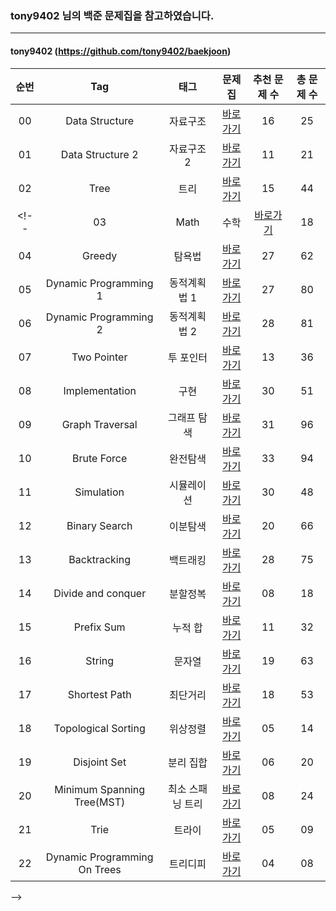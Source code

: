 ### tony9402 님의 백준 문제집을 참고하였습니다.
<hr>

#### tony9402 (https://github.com/tony9402/baekjoon)

| 순번 | Tag                          | 태그                | 문제집    | 추천 문제 수 | 총 문제 수 |
| :--: | :--------------------------: | :-----------------: | :------:  | :---------:  | :------: |
| 00 | Data Structure | 자료구조 | [바로가기](./Data_structure) | 16 | 25 |
| 01 | Data Structure 2 | 자료구조 2 | [바로가기](./Data_structure) | 11 | 21 |
| 02 | Tree | 트리 | [바로가기](./Tree) | 15 | 44 |
<!-- | 03 | Math | 수학 | [바로가기](./math) | 18 | 29 |
| 04 | Greedy | 탐욕법 | [바로가기](./greedy) | 27 | 62 |
| 05 | Dynamic Programming 1 | 동적계획법 1 | [바로가기](./dynamic_programming_1) | 27 | 80 |
| 06 | Dynamic Programming 2 | 동적계획법 2 | [바로가기](./dynamic_programming_2) | 28 | 81 |
| 07 | Two Pointer | 투 포인터 | [바로가기](./two_pointer) | 13 | 36 |
| 08 | Implementation | 구현 | [바로가기](./implementation) | 30 | 51 |
| 09 | Graph Traversal | 그래프 탐색 | [바로가기](./graph_traversal) | 31 | 96 |
| 10 | Brute Force | 완전탐색 | [바로가기](./brute_force) | 33 | 94 |
| 11 | Simulation | 시뮬레이션 | [바로가기](./simulation) | 30 | 48 |
| 12 | Binary Search | 이분탐색 | [바로가기](./binary_search) | 20 | 66 |
| 13 | Backtracking | 백트래킹 | [바로가기](./backtracking) | 28 | 75 |
| 14 | Divide and conquer | 분할정복 | [바로가기](./divide_and_conquer) | 08 | 18 |
| 15 | Prefix Sum | 누적 합 | [바로가기](./prefix_sum) | 11 | 32 |
| 16 | String | 문자열 | [바로가기](./string) | 19 | 63 |
| 17 | Shortest Path | 최단거리 | [바로가기](./shortest_path) | 18 | 53 |
| 18 | Topological Sorting | 위상정렬 | [바로가기](./topological_sorting) | 05 | 14 |
| 19 | Disjoint Set | 분리 집합 | [바로가기](./disjoint_set) | 06 | 20 |
| 20 | Minimum Spanning Tree(MST) | 최소 스패닝 트리 | [바로가기](./minimum_spanning_tree) | 08 | 24 |
| 21 | Trie | 트라이 | [바로가기](./trie) | 05 | 09 |
| 22 | Dynamic Programming On Trees | 트리디피 | [바로가기](./dynamic_programming_on_trees) | 04 | 08 |
 -->
